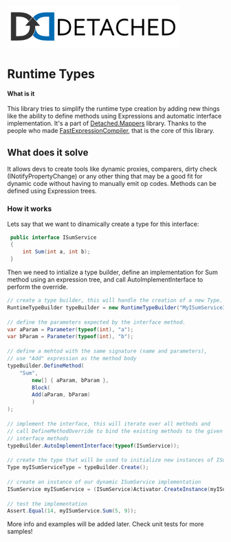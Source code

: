 ![Detached Banner](banner.png?raw=true)
# Runtime Types
#### What is it

This library tries to simplify the runtime type creation by adding new things like the ability to define methods using Expressions and 
automatic interface implementation.
It's a part of [Detached.Mappers](https://github.com/leonardoporro/Detached-Mapper) library.
Thanks to the people who made [FastExpressionCompiler](https://github.com/dadhi/FastExpressionCompiler), that is the core of this library.

## What does it solve
 It allows devs to create tools like dynamic proxies, comparers, dirty check (INotifyPropertyChange) or any other thing 
 that may be a good fit for dynamic code without having to manually emit op codes. Methods can be defined using Expression trees.

### How it works
Lets say that we want to dinamically create a type for this interface:
```csharp
 public interface ISumService
 {
     int Sum(int a, int b);
 }
```
Then we need to intialize a type builder, define an implementation for Sum method using an expression tree, and 
call AutoImplementInterface to perform the override.

```csharp
// create a type builder, this will handle the creation of a new Type.
RuntimeTypeBuilder typeBuilder = new RuntimeTypeBuilder("MyISumServiceImplementation", typeof(BasePropertyClass));

// define the parameters expected by the interface method.
var aParam = Parameter(typeof(int), "a");
var bParam = Parameter(typeof(int), "b");

// define a mehtod with the same signature (name and parameters),
// use "Add" expression as the method body
typeBuilder.DefineMethod(
    "Sum",
        new[] { aParam, bParam },
        Block(
        Add(aParam, bParam)
        )
);
            
// implement the interface, this will iterate over all methods and 
// call DefineMethodOverride to bind the existing methods to the given 
// interface methods
typeBuilder.AutoImplementInterface(typeof(ISumService));

// create the type that will be used to initialize new instances of ISumService
Type myISumServiceType = typeBuilder.Create();

// create an instance of our dynamic ISumService implementation
ISumService myISumService = (ISumService)Activator.CreateInstance(myISumServiceType);

// test the implementation
Assert.Equal(14, myISumService.Sum(5, 9));

```

More info and examples will be added later.
Check unit tests for more samples!
 
